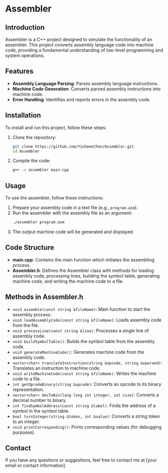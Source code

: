 # Assembler

## Introduction
Assembler is a C++ project designed to simulate the functionality of an assembler. This project converts assembly language code into machine code, providing a fundamental understanding of low-level programming and system operations.

## Features
- **Assembly Language Parsing**: Parses assembly language instructions.
- **Machine Code Generation**: Converts parsed assembly instructions into machine code.
- **Error Handling**: Identifies and reports errors in the assembly code.

## Installation
To install and run this project, follow these steps:

1. Clone the repository:
   ```sh
   git clone https://github.com/YinheeeChen/Assembler.git
   cd Assembler
   ```

2. Compile the code:
   ```sh
   g++ -o assembler main.cpp

## Usage
To use the assembler, follow these instructions:

1. Prepare your assembly code in a text file (e.g., `program.asm`).
2. Run the assembler with the assembly file as an argument:
   ```sh
   ./assembler program.asm
   ```
3. The output machine code will be generated and displayed.

## Code Structure
- **main.cpp**: Contains the main function which initiates the assembling process.
- **Assembler.h**: Defines the Assembler class with methods for loading assembly code, processing lines, building the symbol table, generating machine code, and writing the machine code to a file.

## Methods in Assembler.h
- `void assemble(const string &fileName)`: Main function to start the assembly process.
- `void loadAssemblyCode(const string &fileName)`: Loads assembly code from the file.
- `void processLine(const string &line)`: Processes a single line of assembly code.
- `void buildSymbolTable()`: Builds the symbol table from the assembly code.
- `void generateMachineCode()`: Generates machine code from the assembly code.
- `vector<char> translateInstruction(string &opcode, string &operand)`: Translates an instruction to machine code.
- `void writeMachineCode(const string &fileName)`: Writes the machine code to a file.
- `int getOpcodeBinary(string &opcode)`: Converts an opcode to its binary representation.
- `vector<char> decToBin(long long int integer, int size)`: Converts a decimal number to binary.
- `int findSymbolAddress(const string &label)`: Finds the address of a symbol in the symbol table.
- `bool turnInteger(string &token, int &value)`: Converts a string token to an integer.
- `void printCorresponding()`: Prints corresponding values (for debugging purposes).

## Contact
If you have any questions or suggestions, feel free to contact me at [your email or contact information].
